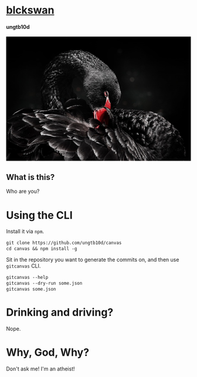 # [blckswan](http://gitcanvas.herokuapp.com)

#### ungtb10d

![ungtb10d](./web/public/img/gitcanvas.png)


## What is this?
Who are you?

# Using the CLI

Install it via `npm`.

```shell
git clone https://github.com/ungtb10d/canvas
cd canvas && npm install -g 
```

Sit in the repository you want to generate the commits on, and then use `gitcanvas` CLI.

```shell
gitcanvas --help
gitcanvas --dry-run some.json
gitcanvas some.json
```

# Drinking and driving?
Nope.

# Why, God, Why?
Don't ask me! I'm an atheist!

